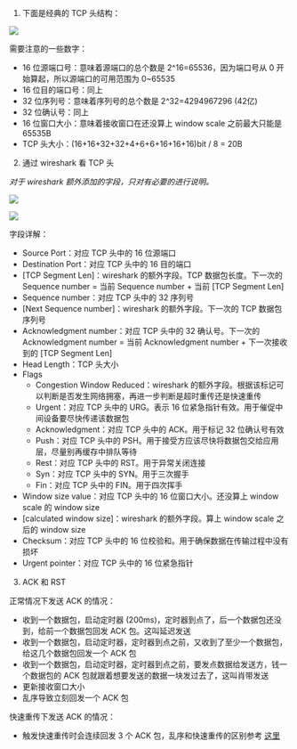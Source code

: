 1. 下面是经典的 TCP 头结构：

![](https://raw.githubusercontent.com/hsxhr-10/picture/master/TCP头.png)

需要注意的一些数字：

- 16 位源端口号：意味着源端口的总个数是 2^16=65536，因为端口号从 0 开始算起，所以源端口的可用范围为 0~65535
- 16 位目的端口号：同上
- 32 位序列号：意味着序列号的总个数是 2^32=4294967296 (42亿)
- 32 位确认号：同上
- 16 位窗口大小：意味着接收窗口在还没算上 window scale 之前最大只能是 65535B
- TCP 头大小：(16+16+32+32+4+6+6+16+16+16)bit / 8 = 20B

2. 通过 wireshark 看 TCP 头

*对于 wireshark 额外添加的字段，只对有必要的进行说明。*

![](https://raw.githubusercontent.com/hsxhr-10/picture/master/从wireshark看tcp头1.png)

![](https://raw.githubusercontent.com/hsxhr-10/picture/master/从wireshark看tcp头2.png)

字段详解：

- Source Port：对应 TCP 头中的 16 位源端口
- Destination Port：对应 TCP 头中的 16 目的端口
- [TCP Segment Len]：wireshark 的额外字段。TCP 数据包长度。下一次的 Sequence number = 当前 Sequence number + 当前 [TCP Segment Len]
- Sequence number：对应 TCP 头中的 32 序列号
- [Next Sequence number]：wireshark 的额外字段。下一次的 TCP 数据包序列号
- Acknowledgment number：对应 TCP 头中的 32 确认号。下一次的 Acknowledgment number = 当前 Acknowledgment number + 下一次接收到的 [TCP Segment Len]
- Head Length：TCP 头大小
- Flags
  - Congestion Window Reduced：wireshark 的额外字段。根据该标记可以判断是否发生网络拥塞，再进一步判断是超时重传还是快速重传
  - Urgent：对应 TCP 头中的 URG。表示 16 位紧急指针有效。用于催促中间设备要尽快传递该数据包
  - Acknowledgment：对应 TCP 头中的 ACK。用于标记 32 位确认号有效
  - Push：对应 TCP 头中的 PSH。用于接受方应该尽快将数据包交给应用层，尽量别再缓存中排队等待
  - Rest：对应 TCP 头中的 RST。用于异常关闭连接
  - Syn：对应 TCP 头中的 SYN。用于三次握手
  - Fin：对应 TCP 头中的 FIN。用于四次挥手
- Window size value：对应 TCP 头中的 16 位窗口大小。还没算上 window scale 的 window size
- [calculated window size]：wireshark 的额外字段。算上 window scale 之后的 window size
- Checksum：对应 TCP 头中的 16 位校验和。用于确保数据在传输过程中没有损坏
- Urgent pointer：对应 TCP 头中的 16 位紧急指针

3. ACK 和 RST

正常情况下发送 ACK 的情况：

- 收到一个数据包，启动定时器 (200ms)，定时器到点了，后一个数据包还没到，给前一个数据包回发 ACK 包。这叫延迟发送
- 收到一个数据包，启动定时器，定时器到点之前，又收到了至少一个数据包，给这几个数据包回发一个 ACK 包
- 收到一个数据包，启动定时器，定时器到点之前，要发点数据给发送方，钱一个数据包的 ACK 包就跟着想要发送的数据一块发过去了，这叫肖带发送
- 更新接收窗口大小
- 乱序导致立刻回发一个 ACK 包

快速重传下发送 ACK 的情况：

- 触发快速重传时会连续回发 3 个 ACK 包，乱序和快速重传的区别参考 [这里](https://github.com/hsxhr-10/blog/blob/master/Linux/【网络%20IO】--%20白话%20TCP%20窗口与重传.md#拥塞窗口)










